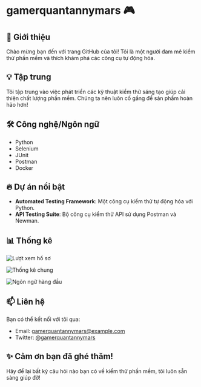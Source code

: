 # gamerquantannymars 🎮

## 🌟 Giới thiệu
Chào mừng bạn đến với trang GitHub của tôi! Tôi là một người đam mê kiểm thử phần mềm và thích khám phá các công cụ tự động hóa.

## 💡 Tập trung
Tôi tập trung vào việc phát triển các kỹ thuật kiểm thử sáng tạo giúp cải thiện chất lượng phần mềm. Chúng ta nên luôn cố gắng để sản phẩm hoàn hảo hơn!

## 🛠️ Công nghệ/Ngôn ngữ
- Python
- Selenium
- JUnit
- Postman
- Docker

## 🔥 Dự án nổi bật
- **Automated Testing Framework**: Một công cụ kiểm thử tự động hóa với Python.
- **API Testing Suite**: Bộ công cụ kiểm thử API sử dụng Postman và Newman.

## 📊 Thống kê
![Lượt xem hồ sơ](https://komarev.com/ghpvc/?username=gamerquantannymars&label=Profile%20Views&color=blue&style=flat)

![Thống kê chung](https://github-readme-stats.vercel.app/api?username=gamerquantannymars&show_icons=true&theme=radical)

![Ngôn ngữ hàng đầu](https://github-readme-stats.vercel.app/api/top-langs/?username=gamerquantannymars&layout=compact&theme=radical)

## 📫 Liên hệ
Bạn có thể kết nối với tôi qua:
- Email: gamerquantannymars@example.com
- Twitter: [@gamerquantannymars](https://twitter.com/gamerquantannymars)

## ✨ Cảm ơn bạn đã ghé thăm! 
Hãy để lại bất kỳ câu hỏi nào bạn có về kiểm thử phần mềm, tôi luôn sẵn sàng giúp đỡ!